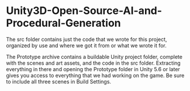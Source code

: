 # Unity3D-Open-Source-AI-and-Procedural-Generation


The src folder contains just the code that we wrote for this project, organized by use and where we got it from or what we wrote it for.  

The Prototype archive contains a buildable Unity project folder, complete with the scenes and art assets, and the code in the src folder. Extracting everything in there and opening the Prototype folder in Unity 5.6 or later gives you access to everything that we had working on the game.  Be sure to include all three scenes in Build Settings.
